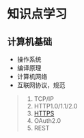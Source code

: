 # 知识点学习
## 计算机基础
* 操作系统
* 编译原理
* 计算机网络
* 互联网协议，规范
>1. TCP/IP
>2. HTTP1.0/1.1/2.0
>3. [HTTPS](https://github.com/weinh/knowledge/computer-base/internet-protocol&specification/http.md)
>4. OAuth2.0
>5. REST